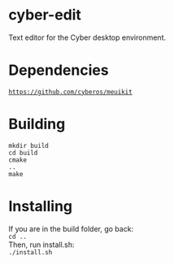 # cyber-edit
Text editor for the Cyber desktop environment.

# Dependencies
<code>https://github.com/cyberos/meuikit</code>

# Building
<code>mkdir build</code> <br>
<code>cd build</code> <br>
<code>cmake ..</code> <br>
<code>make</code> <br>

# Installing
If you are in the build folder, go back: <br>
<code>cd ..</code> <br>
Then, run install.sh: <br>
<code>./install.sh</code>
